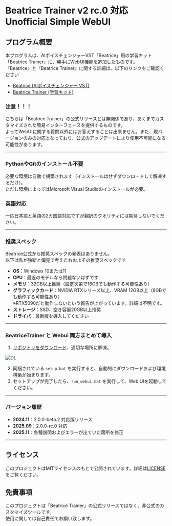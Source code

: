 # Beatrice Trainer v2 rc.0 対応　Unofficial Simple WebUI

## プログラム概要

本プログラムは、AIボイスチェンジャーVST「Beatrice」用の学習キット「Beatrice Trainer」に、勝手にWebUI機能を追加したものです。  
『Beatrice』と『Beatrice Trainer』に関する詳細は、以下のリンクをご確認ください

- [Beatrice (AIボイスチェンジャー VST)](https://prj-beatrice.com/)
- [Beatrice Trainer (学習キット)](https://huggingface.co/fierce-cats/beatrice-trainer) 


### 注意！！！
こちらは「Beatrice Trainer」の公式リリースとは無関係であり、あくまでカスタマイズされた簡易インターフェースを提供するものです。  
よってWebUIに関する質問以外にはお答えすることは出来ません。また、現バージョンのみの対応となっており、公式のアップデートにより使用不可能になる可能性があります。

---
### PythonやGitのインストール不要
必要な環境は自動で構築されます（インストールはせずダウンロードして解凍するだけ）。  
ただし環境によってはMicrosoft Visual Studioのインストールが必要。  

### 英語対応
一応日本語と英語の2カ国語対応ですが翻訳のクオリティには期待しないでください。


---

### 推奨スペック

Beatrice公式から推奨スペックの発表はありません。  
以下は私が独断と偏見で考えたおおよその推奨スペックです

- **OS**：Windows 10または11  
- **CPU**：最近のモデルなら問題ないはずです
- **メモリ**：32GB以上推奨（設定次第で16GBでも動作する可能性あり）
- **グラフィックカード**：NVIDIA RTXシリーズ以上、VRAM 12GB以上（8GBでも動作する可能性あり）  
※RTX5090だと動作しないという報告が上がっています。詳細は不明です。
- **ストレージ**：SSD、空き容量20GB以上推奨
- **ドライバ**：最新版を導入してください

---


### BeatriceTrainer と Webui 両方まとめて導入

1. [リポジトリをダウンロード](https://github.com/niel-blue/beatrice-trainer-webui/archive/refs/heads/main.zip)、適切な場所に解凍。


![DL](https://github.com/user-attachments/assets/86e9a444-8c46-4106-9de0-4d5abb1c348b)



2. 同梱されている `setup.bat` を実行すると、自動的にダウンロードおよび環境構築が始まります。  
3. セットアップが完了したら、`run_webui.bat` を実行して、Web UIを起動してください。
---
### バージョン履歴

- **2024.11**：2.0.0-beta.2 対応版リリース
- **2025.09**：2.0.0-rc.0 対応
- **2025.11**：各種説明およびエラーが出ていた箇所を修正

---

## ライセンス
このプロジェクトはMITライセンスのもとで公開されています。詳細は[LICENSE](LICENSE)をご覧ください。

## 免責事項
このプロジェクトは「Beatrice Trainer」の公式リリースではなく、非公式のカスタマイズツールです。  
使用に関しては自己責任でお願い致します。

